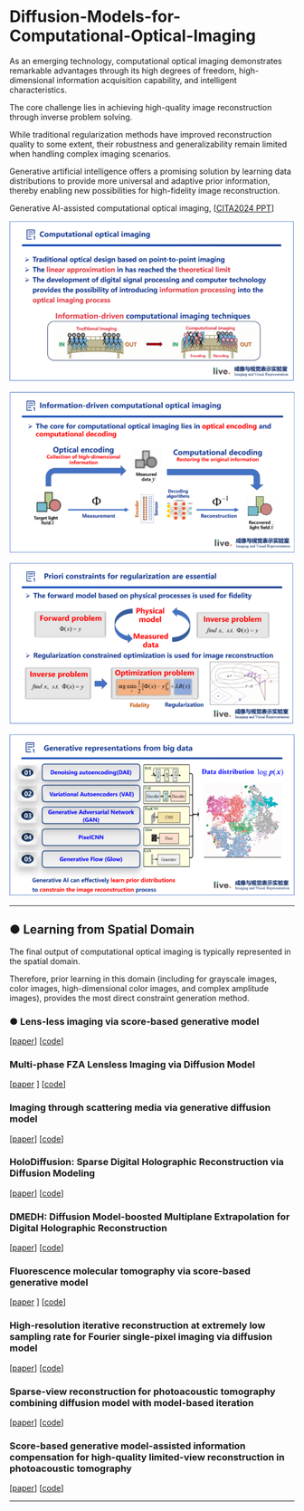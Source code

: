 # Diffusion-Models-for-Computational-Optical-Imaging

As an emerging technology, computational optical imaging demonstrates remarkable advantages through its high degrees of freedom, high-dimensional information acquisition capability, and intelligent characteristics. 

The core challenge lies in achieving high-quality image reconstruction through inverse problem solving. 

While traditional regularization methods have improved reconstruction quality to some extent, their robustness and generalizability remain limited when handling complex imaging scenarios. 

Generative artificial intelligence offers a promising solution by learning data distributions to provide more universal and adaptive prior information, thereby enabling new possibilities for high-fidelity image reconstruction.

Generative AI-assisted computational optical imaging, [[CITA2024 PPT](./CITA2024.pptx)]

![](./image/1.png)

![](./image/2.png)

![](./image/3.png)

![](./image/4.png)

---

##  ● Learning from Spatial Domain

The final output of computational optical imaging is typically represented in the spatial domain. 

Therefore, prior learning in this domain (including for grayscale images, color images, high-dimensional color images, and complex amplitude images), provides the most direct constraint generation method.

### ● Lens-less imaging via score-based generative model

[[paper](https://ope.lightpublishing.cn/zh/article/doi/10.37188/OPE.20223018.2280/)]   [[code](https://github.com/yqx7150/LSGM)]

### Multi-phase FZA Lensless Imaging via Diffusion Model

[[paper](https://opg.optica.org/abstract.cfm?uri=oe-31-12-20595) ]  [[code](https://github.com/yqx7150/MLDM)]

### Imaging through scattering media via generative diffusion model

[[paper](https://pubs.aip.org/aip/apl/article/124/5/051101/3176612)]  [[code](https://github.com/yqx7150/ISDM)]

### HoloDiffusion: Sparse Digital Holographic Reconstruction via Diffusion Modeling

[[paper](https://www.mdpi.com/2304-6732/11/4/388)]  [[code](https://github.com/yqx7150/Holodiffusion)]

### DMEDH: Diffusion Model-boosted Multiplane Extrapolation for Digital Holographic Reconstruction

[[paper](https://opg.optica.org/abstract.cfm?uri=oe-32-18-31920)]  [[code](https://github.com/yqx7150/DMEDH)]

### Fluorescence molecular tomography via score-based generative model

[[paper](https://www.sciencedirect.com/science/article/pii/S0143816625000508) ]  [[code](https://github.com/yqx7150/FTSG)]

### High-resolution iterative reconstruction at extremely low sampling rate for Fourier single-pixel imaging via diffusion model

[[paper](https://opg.optica.org/oe/fulltext.cfm?uri=oe-32-3-3138&id=545621)]  [[code](https://github.com/yqx7150/FSPI-DM)]

### Sparse-view reconstruction for photoacoustic tomography combining diffusion model with model-based iteration

[[paper](https://www.sciencedirect.com/science/article/pii/S2213597923001118)]  [[code](https://github.com/yqx7150/PAT-Diffusion)]

### Score-based generative model-assisted information compensation for high-quality limited-view reconstruction in photoacoustic tomography

[[paper](https://www.sciencedirect.com/science/article/pii/S2213597924000405)]  [[code](https://github.com/yqx7150/Limited-view-PAT-Diffusion)]

---
